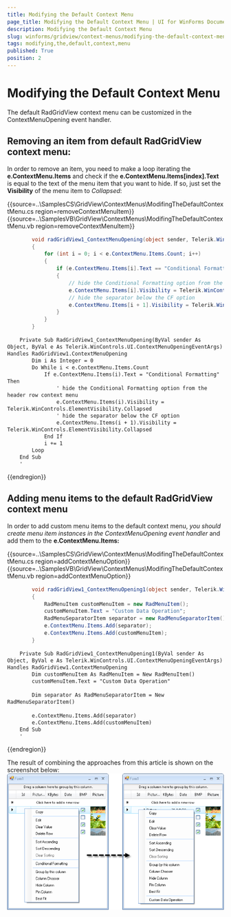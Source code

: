 ```yaml
---
title: Modifying the Default Context Menu
page_title: Modifying the Default Context Menu | UI for WinForms Documentation
description: Modifying the Default Context Menu
slug: winforms/gridview/context-menus/modifying-the-default-context-menu
tags: modifying,the,default,context,menu
published: True
position: 2
---
```


# Modifying the Default Context Menu



The default RadGridView context menu can be customized in the ContextMenuOpening event handler.



## Removing an item from default RadGridView context menu:



In order to remove an item, you need to make a loop iterating the __e.ContextMenu.Items__ and check if the __e.ContextMenu.Items[index].Text__ is equal to the text of the menu item that you want to hide. If so, just set the __Visibility__ of the menu item to *Collapsed*:

{{source=..\SamplesCS\GridView\ContextMenus\ModifingTheDefaultContextMenu.cs region=removeContextMenuItem}} 
{{source=..\SamplesVB\GridView\ContextMenus\ModifingTheDefaultContextMenu.vb region=removeContextMenuItem}} 

````C#
        void radGridView1_ContextMenuOpening(object sender, Telerik.WinControls.UI.ContextMenuOpeningEventArgs e)
        {
            for (int i = 0; i < e.ContextMenu.Items.Count; i++)
            {
                if (e.ContextMenu.Items[i].Text == "Conditional Formatting")
                {
                    // hide the Conditional Formatting option from the header row context menu
                    e.ContextMenu.Items[i].Visibility = Telerik.WinControls.ElementVisibility.Collapsed;
                    // hide the separator below the CF option
                    e.ContextMenu.Items[i + 1].Visibility = Telerik.WinControls.ElementVisibility.Collapsed;
                }
            }
        }
````
````VB.NET
    Private Sub RadGridView1_ContextMenuOpening(ByVal sender As Object, ByVal e As Telerik.WinControls.UI.ContextMenuOpeningEventArgs) Handles RadGridView1.ContextMenuOpening
        Dim i As Integer = 0
        Do While i < e.ContextMenu.Items.Count
            If e.ContextMenu.Items(i).Text = "Conditional Formatting" Then
                ' hide the Conditional Formatting option from the header row context menu
                e.ContextMenu.Items(i).Visibility = Telerik.WinControls.ElementVisibility.Collapsed
                ' hide the separator below the CF option
                e.ContextMenu.Items(i + 1).Visibility = Telerik.WinControls.ElementVisibility.Collapsed
            End If
            i += 1
        Loop
    End Sub
    '
````

{{endregion}} 


## Adding menu items to the default RadGridView context menu

In order to add custom menu items to the default context menu, *you should create menu item instances in the ContextMenuOpening event handler* and add them to the __e.ContextMenu.Items:__

{{source=..\SamplesCS\GridView\ContextMenus\ModifingTheDefaultContextMenu.cs region=addContextMenuOption}} 
{{source=..\SamplesVB\GridView\ContextMenus\ModifingTheDefaultContextMenu.vb region=addContextMenuOption}} 

````C#
        void radGridView1_ContextMenuOpening1(object sender, Telerik.WinControls.UI.ContextMenuOpeningEventArgs e)
        {
            RadMenuItem customMenuItem = new RadMenuItem();
            customMenuItem.Text = "Custom Data Operation";
            RadMenuSeparatorItem separator = new RadMenuSeparatorItem();
            e.ContextMenu.Items.Add(separator);
            e.ContextMenu.Items.Add(customMenuItem);
        }
````
````VB.NET
    Private Sub RadGridView1_ContextMenuOpening1(ByVal sender As Object, ByVal e As Telerik.WinControls.UI.ContextMenuOpeningEventArgs) Handles RadGridView1.ContextMenuOpening
        Dim customMenuItem As RadMenuItem = New RadMenuItem()
        customMenuItem.Text = "Custom Data Operation"

        Dim separator As RadMenuSeparatorItem = New RadMenuSeparatorItem()

        e.ContextMenu.Items.Add(separator)
        e.ContextMenu.Items.Add(customMenuItem)
    End Sub
    '
````

{{endregion}} 


The result of combining the approaches from this article is shown on the screenshot below:![gridview-context-menus-modifying-the-default-context-menu 001](images/gridview-context-menus-modifying-the-default-context-menu001.png)
